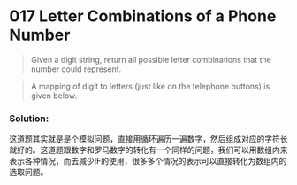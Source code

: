 # 017 Letter Combinations of a Phone Number

>Given a digit string, return all possible letter combinations that the number could represent.

>A mapping of digit to letters (just like on the telephone buttons) is given below.

### Solution:
这道题其实就是是个模拟问题，直接用循环遍历一遍数字，然后组成对应的字符长就好的。这道题跟数字和罗马数字的转化有一个同样的问题，我们可以用数组内来表示各种情况，而去减少IF的使用，很多多个情况的表示可以直接转化为数组内的选取问题。

